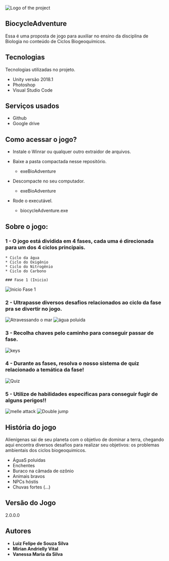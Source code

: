 
![Logo of the project](https://github.com/iLuix-Felipe/BiocycleAdventure/blob/main/public/logo.png)


## BiocycleAdventure
Essa é uma proposta de jogo para auxiliar no ensino da disciplina de Biologia no conteúdo de Ciclos Biogeoquímicos.


## Tecnologias

Tecnologias utilizadas no projeto.

* Unity versão 2018.1
* Photoshop
* Visual Studio Code

## Serviços usados

* Github
* Google drive

## Como acessar o jogo?

* Instale o Winrar ou qualquer outro extraidor de arquivos.
 
* Baixe a pasta compactada nesse repositório.
   - exeBioAdventure
  
* Descompacte no seu computador.
  - exeBioAdventure
  
* Rode o executável.
  - biocycleAdventure.exe

## Sobre o jogo:

### 1 - O jogo está dividida em 4 fases, cada uma é direcionada para um dos 4 ciclos principais.

    * Ciclo da água
    * Ciclo do Oxigênio
    * Ciclo do Nitrogênio
    * Ciclo do Carbono
    
    ### Fase 1 (Inicio)
    

![Inicio Fase 1](https://github.com/iLuix-Felipe/BiocycleAdventure/blob/main/public/post1.png)

### 2 - Ultrapasse diversos desafios relacionados ao ciclo da fase pra se divertir no jogo.


![Atravessando o mar](https://github.com/iLuix-Felipe/BiocycleAdventure/blob/main/public/post2.png)
![água poluida](https://github.com/iLuix-Felipe/BiocycleAdventure/blob/main/public/post5.png)

### 3 - Recolha chaves pelo caminho para conseguir passar de fase.


![keys](https://github.com/iLuix-Felipe/BiocycleAdventure/blob/main/public/post4.png)

### 4 - Durante as fases, resolva o nosso sistema de quiz relacionado a temática da fase!


![Quiz](https://github.com/iLuix-Felipe/BiocycleAdventure/blob/main/public/post3.png)

### 5 - Utilize de habilidades especificas para conseguir fugir de alguns perigos!!


![melle attack](https://github.com/iLuix-Felipe/BiocycleAdventure/blob/main/public/post6.png)
![Double jump](https://github.com/iLuix-Felipe/BiocycleAdventure/blob/main/public/post7.png)


## História do jogo

Alienígenas sai de seu planeta com o objetivo de dominar a terra, chegando aqui encontra diversos desafios para realizar seu objetivos: os problemas ambientais dos ciclos biogeoquimicos.
 - ÁguaS poluidas
 - Enchentes
 - Buraco na câmada de ozônio
 - Animais bravos
 - NPCs hóstis
 - Chuvas fortes
  (...)

  ## Versão do Jogo

  2.0.0.0


  ## Autores

  * **Luiz Felipe de Souza Silva** 
  * **Mirian Andrielly Vital**
  * **Vanessa Maria da Silva**

 

